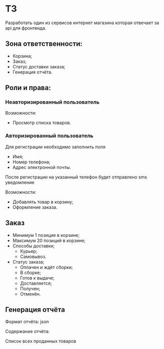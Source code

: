 # ТЗ
Разработать один из сервисов интернет магазина которая отвечает за api для фронтенда.
## Зона ответственности: 

- Корзина;
- Заказ;
- Статус доставки заказа;
- Генерация отчёта.

## Роли и права:
### Неавторизированный пользователь
Возможности:
- Просмотр списка товаров.
### Авторизированный пользователь
Для регистрации необходимо заполнить поля
- Имя;
- Номер телефона;
- Адрес электронной почты.

После регистрации на указанный телефон будет отправлено sms уведомление

Возможности:
- Добавлять товар в корзину;
- Оформление заказа.
## Заказ
- Минимум 1 позиция в корзине;
- Максимум 20 позиций в корзине;
- Способы доставки;
  - Курьер;
  - Самовывоз.
- Статус заказа;
  - Оплачен и ждёт сборки;
  - В сборке;
  - Готов к выдаче;
  - Доставляется;
  - Получен;
  - Отменён.
## Генерация отчёта
Формат отчёта: json

Содержание отчёта:

Список всех проданных товаров